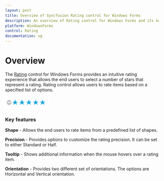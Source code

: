 ```yaml
---
layout: post
title: Overview of Syncfusion Rating control for Windows Forms
description: An overview of Rating control for Windows Forms and its key features like precision, tooltip, different shapes with custom renderer. 
platform: WindowsForms
control: Rating  
documentation: ug
---
```


# Overview

The [Rating](https://help.syncfusion.com/cr/windowsforms/Syncfusion.Tools.Windows~Syncfusion.Windows.Forms.Tools.RatingControl.html) control for Windows Forms provides an intuitive rating experience that allows the end users to select a number of stars that represent a rating. Rating control allows users to rate items based on a specified list of options.

![Overview of the Rating Control](Overview_images/Overview_img1.png)

### Key features

**Shape** - Allows the end users to rate items from a predefined list of shapes.

**Precision** - Provides options to customize the rating precision. It can be set to either Standard or Half.

**Tooltip** - Shows additional information when the mouse hovers over a rating item.

**Orientation** - Provides two different set of orientations. The options are Horizontal and Vertical orientation.
